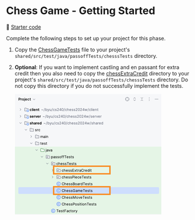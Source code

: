 # Chess Game - Getting Started

📁 [Starter code](starter-code)

Complete the following steps to set up your project for this phase.

1. Copy the [ChessGameTests](starter-code/passoffTests/chessTests/ChessGameTests.java) file to your project's `shared/src/test/java/passoffTests/chesssTests` directory.
1. **Optional**: If you want to implement castling and en passant for extra credit then you also need to copy the [chessExtraCredit](starter-code/passoffTests/chessTests/chessExtraCredit/) directory to your project's `shared/src/test/java/passoffTests/chesssTests` directory. Do not copy this directory if you do not successfully implement the tests.

   ![directory](directory.png)
